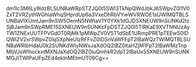dm1lc3M6Ly9ldzBLSUNBaWRpSTZJQ0l5SWl3TkNpQWdJbkJ6SWpvZ0l1V0ZxT2VRZythWGhlaWhqSHprdUp6a3VxeDhRbVYwWVRWOE1sUWlMQTBLSUNBaVlXUmtJam9nSW5OemN5NWtaV1Y0YXk1dGJDSXNEUW9nSUNKd2IzSjBJam9nSWpRME15SXNEUW9nSUNKcFpDSTZJQ0l5TlRKaE9XVTNNUzAyTW1ZNExUUTFPVGd0T0RjMk1pMWpZV0V5T1dSbE1URmpPRE1pTEEwS0lDQWlZV2xrSWpvZ0lqSXpNeUlzRFFvZ0lDSnVaWFFpT2lBaWQzTWlMQTBLSUNBaWRIbHdaU0k2SUNKdWIyNWxJaXdOQ2lBZ0ltaHZjM1FpT2lBaWMzTnpMbVJsWlhockxtMXNJaXdOQ2lBZ0luQmhkR2dpT2lBaUx5SXNEUW9nSUNKMGJITWlPaUFpZEd4eklnMEtmUT09Cg==

